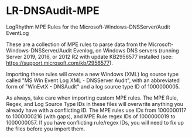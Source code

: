 # LR-DNSAudit-MPE
LogRhythm MPE Rules for the Microsoft-Windows-DNSServer/Audit EventLog
  
These are a collection of MPE rules to parse data from the Microsoft-Windows-DNSServer/Audit Evenlog, on Windows DNS servers (running Server 2019, 2016, or 2012 R2 with update KB2956577 installed (see: https://support.microsoft.com/kb/2956577).  
  
Importing these rules will create a new Windows (XML) log source type called "MS Win Event Log XML - DNSServer Audit", with an abbreviated form of "WinEvtX - DNSAudit" and a log source type ID of 1000000005.  
  
As always, take care when importing custom MPE rules. The MPE Rule, Regex, and Log Source Type IDs in these files will overwrite anything you already have with a conflicting ID. The MPE rules use IDs from 1000000117 to 1000000216 (with gaps), and MPE Rule regex IDs of 1000000019 to 1000000057. If you have conflicting rule/regex IDs, you will need to fix up the files before you import them.
